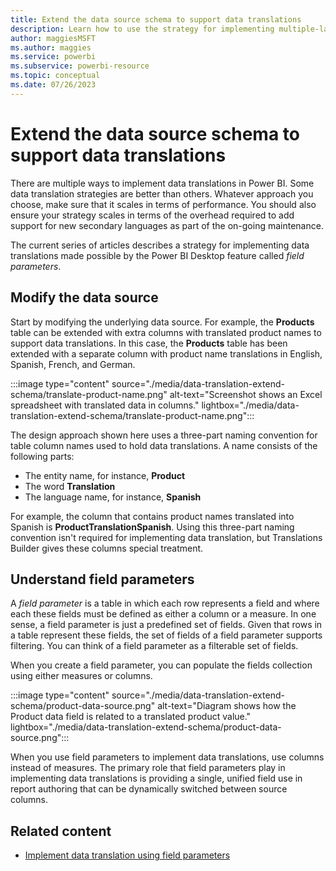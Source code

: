 ```yaml
---
title: Extend the data source schema to support data translations
description: Learn how to use the strategy for implementing multiple-language data translations made possible by the Power BI Desktop feature called field parameters.
author: maggiesMSFT
ms.author: maggies
ms.service: powerbi
ms.subservice: powerbi-resource
ms.topic: conceptual
ms.date: 07/26/2023
---
```

# Extend the data source schema to support data translations

There are multiple ways to implement data translations in Power BI. Some data translation strategies are better than others. Whatever approach you choose, make sure that it scales in terms of performance. You should also ensure your strategy scales in terms of the overhead required to add support for new secondary languages as part of the on-going maintenance.

The current series of articles describes a strategy for implementing data translations made possible by the Power BI Desktop feature called *field parameters*.

## Modify the data source

Start by modifying the underlying data source. For example, the **Products** table can be extended with extra columns with translated product names to support data translations. In this case, the **Products** table has been extended with a separate column with product name translations in English, Spanish, French, and German.

:::image type="content" source="./media/data-translation-extend-schema/translate-product-name.png" alt-text="Screenshot shows an Excel spreadsheet with translated data in columns." lightbox="./media/data-translation-extend-schema/translate-product-name.png":::

The design approach shown here uses a three-part naming convention for table column names used to hold data translations. A name consists of the following parts:

- The entity name, for instance, **Product**
- The word **Translation**
- The language name, for instance, **Spanish**

For example, the column that contains product names translated into Spanish is **ProductTranslationSpanish**. Using this three-part naming convention isn't required for implementing data translation, but Translations Builder gives these columns special treatment.

## Understand field parameters

A *field parameter* is a table in which each row represents a field and where each these fields must be defined as either a column or a measure. In one sense, a field parameter is just a predefined set of fields. Given that rows in a table represent these fields, the set of fields of a field parameter supports filtering. You can think of a field parameter as a filterable set of fields.

When you create a field parameter, you can populate the fields collection using either measures or columns.

:::image type="content" source="./media/data-translation-extend-schema/product-data-source.png" alt-text="Diagram shows how the Product data field is related to a translated product value." lightbox="./media/data-translation-extend-schema/product-data-source.png":::

When you use field parameters to implement data translations, use columns instead of measures. The primary role that field parameters play in implementing data translations is providing a single, unified field use in report authoring that can be dynamically switched between source columns.

## Related content

- [Implement data translation using field parameters](data-translation-implement-field.md)
